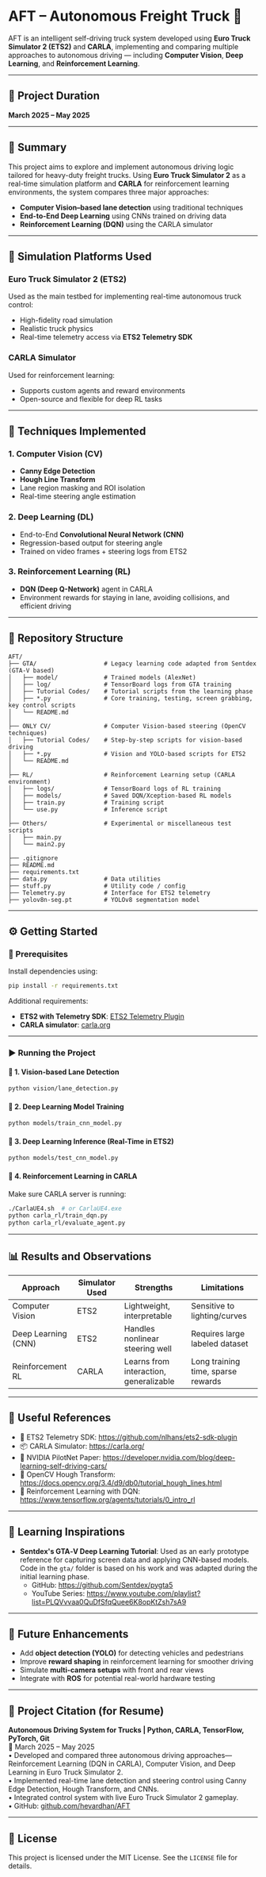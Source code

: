# AFT – Autonomous Freight Truck 🚛

AFT is an intelligent self-driving truck system developed using **Euro Truck Simulator 2 (ETS2)** and **CARLA**, implementing and comparing multiple approaches to autonomous driving — including **Computer Vision**, **Deep Learning**, and **Reinforcement Learning**.

---

## 📅 Project Duration

**March 2025 – May 2025**

---

## 📌 Summary

This project aims to explore and implement autonomous driving logic tailored for heavy-duty freight trucks. Using **Euro Truck Simulator 2** as a real-time simulation platform and **CARLA** for reinforcement learning environments, the system compares three major approaches:

- **Computer Vision–based lane detection** using traditional techniques  
- **End-to-End Deep Learning** using CNNs trained on driving data  
- **Reinforcement Learning (DQN)** using the CARLA simulator

---

## 🚛 Simulation Platforms Used

### Euro Truck Simulator 2 (ETS2)
Used as the main testbed for implementing real-time autonomous truck control:
- High-fidelity road simulation
- Realistic truck physics
- Real-time telemetry access via **ETS2 Telemetry SDK**

### CARLA Simulator
Used for reinforcement learning:
- Supports custom agents and reward environments
- Open-source and flexible for deep RL tasks

---

## 🧠 Techniques Implemented

### 1. Computer Vision (CV)
- **Canny Edge Detection**
- **Hough Line Transform**
- Lane region masking and ROI isolation
- Real-time steering angle estimation

### 2. Deep Learning (DL)
- End-to-End **Convolutional Neural Network (CNN)**
- Regression-based output for steering angle
- Trained on video frames + steering logs from ETS2

### 3. Reinforcement Learning (RL)
- **DQN (Deep Q-Network)** agent in CARLA
- Environment rewards for staying in lane, avoiding collisions, and efficient driving

---

## 📂 Repository Structure

```
AFT/
├── GTA/                   # Legacy learning code adapted from Sentdex (GTA-V based)
│   ├── model/             # Trained models (AlexNet)
│   ├── log/               # TensorBoard logs from GTA training
│   ├── Tutorial Codes/    # Tutorial scripts from the learning phase
│   ├── *.py               # Core training, testing, screen grabbing, key control scripts
│   └── README.md
│
├── ONLY CV/               # Computer Vision-based steering (OpenCV techniques)
│   ├── Tutorial Codes/    # Step-by-step scripts for vision-based driving
│   ├── *.py               # Vision and YOLO-based scripts for ETS2
│   └── README.md
│
├── RL/                    # Reinforcement Learning setup (CARLA environment)
│   ├── logs/              # TensorBoard logs of RL training
│   ├── models/            # Saved DQN/Xception-based RL models
│   ├── train.py           # Training script
│   └── use.py             # Inference script
│
├── Others/                # Experimental or miscellaneous test scripts
│   ├── main.py
│   └── main2.py
│
├── .gitignore
├── README.md
├── requirements.txt
├── data.py                # Data utilities
├── stuff.py               # Utility code / config
├── Telemetry.py           # Interface for ETS2 telemetry
├── yolov8n-seg.pt         # YOLOv8 segmentation model

```

---

## ⚙️ Getting Started

### 🔧 Prerequisites

Install dependencies using:
```bash
pip install -r requirements.txt
```

Additional requirements:
- **ETS2 with Telemetry SDK**: [ETS2 Telemetry Plugin](https://github.com/nlhans/ets2-sdk-plugin)
- **CARLA simulator**: [carla.org](https://carla.org)

---

### ▶️ Running the Project

#### 🔹 1. Vision-based Lane Detection
```bash
python vision/lane_detection.py
```

#### 🔹 2. Deep Learning Model Training
```bash
python models/train_cnn_model.py
```

#### 🔹 3. Deep Learning Inference (Real-Time in ETS2)
```bash
python models/test_cnn_model.py
```

#### 🔹 4. Reinforcement Learning in CARLA
Make sure CARLA server is running:
```bash
./CarlaUE4.sh  # or CarlaUE4.exe
python carla_rl/train_dqn.py
python carla_rl/evaluate_agent.py
```

---

## 📊 Results and Observations

| Approach           | Simulator Used | Strengths                             | Limitations                        |
|--------------------|----------------|----------------------------------------|------------------------------------|
| Computer Vision    | ETS2           | Lightweight, interpretable             | Sensitive to lighting/curves       |
| Deep Learning (CNN)| ETS2           | Handles nonlinear steering well        | Requires large labeled dataset     |
| Reinforcement RL   | CARLA          | Learns from interaction, generalizable | Long training time, sparse rewards |

---

## 🔗 Useful References

- 🧰 ETS2 Telemetry SDK: https://github.com/nlhans/ets2-sdk-plugin  
- 📦 CARLA Simulator: https://carla.org/  
- 📘 NVIDIA PilotNet Paper: https://developer.nvidia.com/blog/deep-learning-self-driving-cars/  
- 📜 OpenCV Hough Transform: https://docs.opencv.org/3.4/d9/db0/tutorial_hough_lines.html  
- 📙 Reinforcement Learning with DQN: https://www.tensorflow.org/agents/tutorials/0_intro_rl  

---

## 🧩 Learning Inspirations

- **Sentdex's GTA‑V Deep Learning Tutorial**: Used as an early prototype reference for capturing screen data and applying CNN-based models. Code in the `gta/` folder is based on his work and was adapted during the initial learning phase.  
  - GitHub: https://github.com/Sentdex/pygta5  
  - YouTube Series: https://www.youtube.com/playlist?list=PLQVvvaa0QuDfSfqQuee6K8opKtZsh7sA9

---

## 🧪 Future Enhancements

- Add **object detection (YOLO)** for detecting vehicles and pedestrians  
- Improve **reward shaping** in reinforcement learning for smoother driving  
- Simulate **multi-camera setups** with front and rear views  
- Integrate with **ROS** for potential real-world hardware testing

---

## 📎 Project Citation (for Resume)

**Autonomous Driving System for Trucks | Python, CARLA, TensorFlow, PyTorch, Git**  
📅 March 2025 – May 2025  
• Developed and compared three autonomous driving approaches—Reinforcement Learning (DQN in CARLA), Computer Vision, and Deep Learning in Euro Truck Simulator 2.  
• Implemented real-time lane detection and steering control using Canny Edge Detection, Hough Transform, and CNNs.  
• Integrated control system with live Euro Truck Simulator 2 gameplay.  
• GitHub: [github.com/hevardhan/AFT](https://github.com/hevardhan/AFT)

---

## 🪪 License

This project is licensed under the MIT License. See the `LICENSE` file for details.
